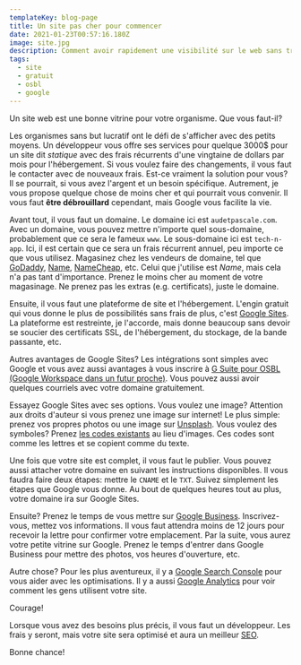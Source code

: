 ```yaml
---
templateKey: blog-page
title: Un site pas cher pour commencer
date: 2021-01-23T00:57:16.180Z
image: site.jpg
description: Comment avoir rapidement une visibilité sur le web sans trop payer
tags:
  - site
  - gratuit
  - osbl
  - google
---
```


Un site web est une bonne vitrine pour votre organisme.
Que vous faut-il?

Les organismes sans but lucratif ont le défi de s'afficher avec des petits moyens.
Un développeur vous offre ses services pour quelque 3000$ pour un site dit _statique_ avec des frais récurrents d'une vingtaine de dollars par mois pour l'hébergement.
Si vous voulez faire des changements, il vous faut le contacter avec de nouveaux frais.
Est-ce vraiment la solution pour vous?
Il se pourrait, si vous avez l'argent et un besoin spécifique.
Autrement, je vous propose quelque chose de moins cher et qui pourrait vous convenir.
Il vous faut **être débrouillard** cependant, mais Google vous facilite la vie.

Avant tout, il vous faut un domaine.
Le domaine ici est `audetpascale.com`.
Avec un domaine, vous pouvez mettre n'importe quel sous-domaine, probablement que ce sera le fameux `www`.
Le sous-domaine ici est `tech-n-app`.
Ici, il est certain que ce sera un frais récurrent annuel, peu importe ce que vous utilisez.
Magasinez chez les vendeurs de domaine, tel que [GoDaddy](https://ca.godaddy.com/), [Name](https://www.name.com/), [NameCheap](https://www.namecheap.com/), etc.
Celui que j'utilise est _Name_, mais cela n'a pas tant d'importance.
Prenez le moins cher au moment de votre magasinage.
Ne prenez pas les extras (e.g. certificats), juste le domaine.

Ensuite, il vous faut une plateforme de site et l'hébergement.
L'engin gratuit qui vous donne le plus de possibilités sans frais de plus, c'est [Google Sites](https://sites.google.com/).
La plateforme est restreinte, je l'accorde, mais donne beaucoup sans devoir se soucier des certificats SSL, de l'hébergement, du stockage, de la bande passante, etc.

Autres avantages de Google Sites?
Les intégrations sont simples avec Google et vous avez aussi avantages à vous inscrire à [G Suite pour OSBL (Google Workspace dans un futur proche)](https://support.google.com/nonprofits/answer/3367223?hl=fr-CA).
Vous pouvez aussi avoir quelques courriels avec votre domaine gratuitement.

Essayez Google Sites avec ses options.
Vous voulez une image?
Attention aux droits d'auteur si vous prenez une image sur internet!
Le plus simple: prenez vos propres photos ou une image sur [Unsplash](https://unsplash.com/).
Vous voulez des symboles?
Prenez [les codes existants](https://graphemica.com/) au lieu d'images.
Ces codes sont comme les lettres et se copient comme du texte.

Une fois que votre site est complet, il vous faut le publier.
Vous pouvez aussi attacher votre domaine en suivant les instructions disponibles.
Il vous faudra faire deux étapes: mettre le `CNAME` et le `TXT`.
Suivez simplement les étapes que Google vous donne.
Au bout de quelques heures tout au plus, votre domaine ira sur Google Sites.

Ensuite?
Prenez le temps de vous mettre sur [Google Business](https://www.google.com/intl/fr_ca/business/).
Inscrivez-vous, mettez vos informations.
Il vous faut attendra moins de 12 jours pour recevoir la lettre pour confirmer votre emplacement.
Par la suite, vous aurez votre petite vitrine sur Google.
Prenez le temps d'entrer dans Google Business pour mettre des photos, vos heures d'ouverture, etc.

Autre chose?
Pour les plus aventureux, il y a [Google Search Console](https://search.google.com/) pour vous aider avec les optimisations.
Il y a aussi [Google Analytics](https://analytics.google.com/) pour voir comment les gens utilisent votre site.

Courage!

Lorsque vous avez des besoins plus précis, il vous faut un développeur.
Les frais y seront, mais votre site sera optimisé et aura un meilleur [SEO](https://developers.google.com/search/docs/beginner/seo-starter-guide).

Bonne chance!